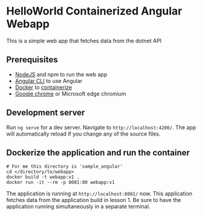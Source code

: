 # HelloWorld Containerized Angular Webapp

This is a simple web app that fetches data from the dotnet API

## Prerequisites

+  [NodeJS](https://nodejs.org/en/) and npm to run the web app
+  [Angular CLI](https://angular.io/guide/setup-local#install-the-angular-cli) to use Angular
+  [Docker](https://docs.docker.com/get-docker/) to [containerize](https://cloud.google.com/containers#:~:text=Containerization%20provides%20a%20clean%20separation,configurations%20specific%20to%20the%20app.) 
+  [Google chrome](https://www.google.com/chrome/) or Microsoft edge chromium


## Development server

Run `ng serve` for a dev server. Navigate to `http://localhost:4200/`. The app will automatically reload if you change any of the source files.

## Dockerize the application and run the container

```shell
# For me this directory is 'sample_angular'
cd </directory/to/webapp> 
docker build -t webapp:v1 .
docker run -it --rm -p 8081:80 webapp:v1
```

The application is running at `http://localhost:8081/` now. This application fetches data from the application build in lesson 1. Be sure to have the application running simultaneously in a separate terminal.
